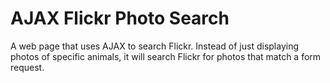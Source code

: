# AJAX Flickr Photo Search

 A web page that uses AJAX to search Flickr. Instead of just displaying photos of specific animals, it will  search Flickr for photos that match a form request.
